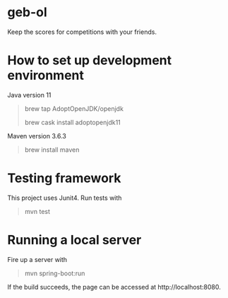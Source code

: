 # geb-ol
Keep the scores for competitions with your friends.

# How to set up development environment
Java version 11
> brew tap AdoptOpenJDK/openjdk
> 
> brew cask install adoptopenjdk11

Maven version 3.6.3
> brew install maven

# Testing framework
This project uses Junit4.
Run tests with
> mvn test

# Running a local server

Fire up a server with
>  mvn spring-boot:run

If the build succeeds, the page can be accessed at http://localhost:8080.

